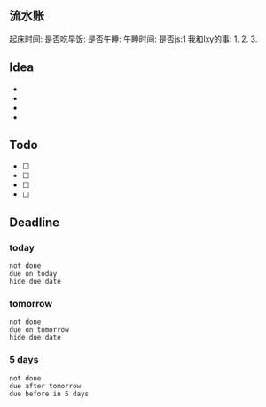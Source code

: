## 流水账
起床时间:
是否吃早饭:
是否午睡:
午睡时间:
是否js:1
我和lxy的事: 
1. 
2. 
3. 

## Idea
- 
- 
- 
- 

## Todo
- [ ] 
- [ ] 
- [ ] 
- [ ] 

## Deadline
### today
```tasks
not done
due on today
hide due date
```
### tomorrow
```tasks
not done
due on tomorrow
hide due date
```
### 5 days
```tasks
not done
due after tomorrow
due before in 5 days
```
